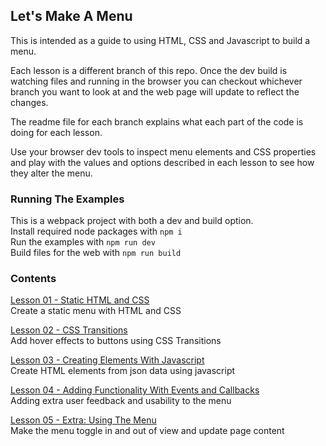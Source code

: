 ## Let's Make A Menu

This is intended as a guide to using HTML, CSS and Javascript to build a menu.  

Each lesson is a different branch of this repo. Once the dev build is watching files and running in the browser you can checkout whichever branch you want to look at and the web page will update to reflect the changes.

The readme file for each branch explains what each part of the code is doing for each lesson.  

Use your browser dev tools to inspect menu elements and CSS properties and play with the values and options described in each lesson to see how they alter the menu.

### Running The Examples

This is a webpack project with both a dev and build option.  
Install required node packages with `npm i`  
Run the examples with `npm run dev`  
Build files for the web with `npm run build`  

### Contents

[Lesson 01 - Static HTML and CSS](https://github.com/mdooneymill/lets-make-a-menu/tree/01)  
Create a static menu with HTML and CSS

[Lesson 02 - CSS Transitions](https://github.com/mdooneymill/lets-make-a-menu/tree/02)  
Add hover effects to buttons using CSS Transitions

[Lesson 03 - Creating Elements With Javascript](https://github.com/mdooneymill/lets-make-a-menu/tree/03)  
Create HTML elements from json data using javascript

[Lesson 04 - Adding Functionality With Events and Callbacks](https://github.com/mdooneymill/lets-make-a-menu/tree/04)  
Adding extra user feedback and usability to the menu

[Lesson 05 - Extra: Using The Menu](https://github.com/mdooneymill/lets-make-a-menu/tree/04)  
Make the menu toggle in and out of view and update page content